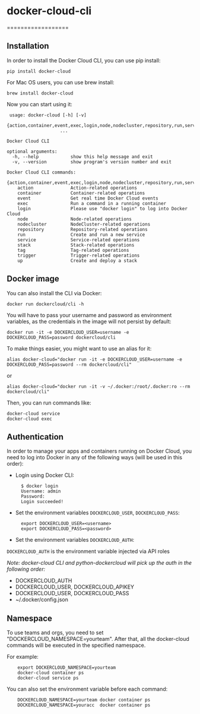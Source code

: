 # docker-cloud-cli
==================

## Installation

In order to install the Docker Cloud CLI, you can use pip install:

	pip install docker-cloud

For Mac OS users, you can use brew install:

	brew install docker-cloud

Now you can start using it:

     usage: docker-cloud [-h] [-v]
                        {action,container,event,exec,login,node,nodecluster,repository,run,service,stack,tag,trigger,up}
                        ...
    
    Docker Cloud CLI
    
    optional arguments:
      -h, --help            show this help message and exit
      -v, --version         show program's version number and exit
    
    Docker Cloud CLI commands:
      {action,container,event,exec,login,node,nodecluster,repository,run,service,stack,tag,trigger,up}
        action              Action-related operations
        container           Container-related operations
        event               Get real time Docker Cloud events
        exec                Run a command in a running container
        login               Please use "docker login" to log into Docker Cloud
        node                Node-related operations
        nodecluster         NodeCluster-related operations
        repository          Repository-related operations
        run                 Create and run a new service
        service             Service-related operations
        stack               Stack-related operations
        tag                 Tag-related operations
        trigger             Trigger-related operations
        up                  Create and deploy a stack

## Docker image

You can also install the CLI via Docker:

    docker run dockercloud/cli -h

You will have to pass your username and password as environment variables, as the credentials in the image will not persist by default:

    docker run -it -e DOCKERCLOUD_USER=username -e DOCKERCLOUD_PASS=password dockercloud/cli

To make things easier, you might want to use an alias for it:

    alias docker-cloud="docker run -it -e DOCKERCLOUD_USER=username -e DOCKERCLOUD_PASS=password --rm dockercloud/cli"

or

    alias docker-cloud="docker run -it -v ~/.docker:/root/.docker:ro --rm dockercloud/cli"

Then, you can run commands like:

    docker-cloud service
    docker-cloud exec

## Authentication

In order to manage your apps and containers running on Docker Cloud, you need to log into Docker in any of the following ways (will be used in this order):

* Login using Docker CLI:

        $ docker login
        Username: admin
        Password:
        Login succeeded!

* Set the environment variables `DOCKERCLOUD_USER`, `DOCKERCLOUD_PASS`:

        export DOCKERCLOUD_USER=<username>
        export DOCKERCLOUD_PASS=<password>

* Set the environment variables `DOCKERCLOUD_AUTH`:

`DOCKERCLOUD_AUTH` is the environment variable injected via API roles

_Note: docker-cloud CLI and python-dockercloud will pick up the auth in the following order:_

* DOCKERCLOUD_AUTH
* DOCKERCLOUD_USER, DOCKERCLOUD_APIKEY
* DOCKERCLOUD_USER, DOCKERCLOUD_PASS
* ~/.docker/config.json


## Namespace

To use teams and orgs, you need to set "DOCKERCLOUD_NAMESPACE=yourteam". After that, all the docker-cloud commands will be executed in the specified namespace.

For example:

        export DOCKERCLOUD_NAMESPACE=yourteam
        docker-cloud container ps
        docker-cloud service ps

You can also set the environment variable before each command:

        DOCKERCLOUD_NAMESPACE=yourteam docker container ps
        DOCKERCLOUD_NAMESPACE=youracc  docker container ps
